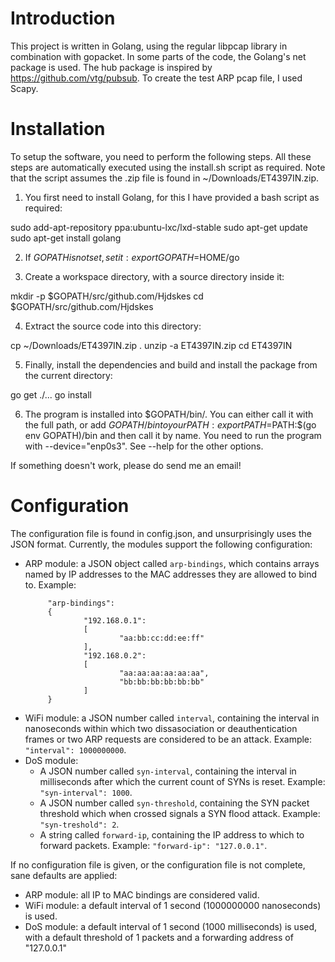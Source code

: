 # Introduction

This project is written in Golang, using the regular libpcap library in
combination with gopacket. In some parts of the code, the Golang's net package
is used. The hub package is inspired by https://github.com/vtg/pubsub. To create
the test ARP pcap file, I used Scapy.

# Installation

To setup the software, you need to perform the following steps. All these steps
are automatically executed using the install.sh script as required. Note that
the script assumes the .zip file is found in ~/Downloads/ET4397IN.zip.

1. You first need to install Golang, for this I have provided a bash script as
required:

sudo add-apt-repository ppa:ubuntu-lxc/lxd-stable
sudo apt-get update
sudo apt-get install golang

2. If $GOPATH is not set, set it: export GOPATH=$HOME/go

3. Create a workspace directory, with a source directory inside it:

mkdir -p $GOPATH/src/github.com/Hjdskes
cd $GOPATH/src/github.com/Hjdskes

4. Extract the source code into this directory:

cp ~/Downloads/ET4397IN.zip .
unzip -a ET4397IN.zip
cd ET4397IN

5. Finally, install the dependencies and build and install the package from the
current directory:

go get ./...
go install

6. The program is installed into $GOPATH/bin/. You can either call it with the
full path, or add $GOPATH/bin to your PATH: export PATH=$PATH:$(go env
GOPATH)/bin and then call it by name. You need to run the program with
--device="enp0s3". See --help for the other options.

If something doesn't work, please do send me an email!

# Configuration

The configuration file is found in config.json, and unsurprisingly uses the JSON
format. Currently, the modules support the following configuration:

* ARP module: a JSON object called `arp-bindings`, which contains arrays named
  by IP addresses to the MAC addresses they are allowed to bind to. Example:
  ```
       "arp-bindings":
       {
               "192.168.0.1":
               [
                       "aa:bb:cc:dd:ee:ff"
               ],
               "192.168.0.2":
               [
                       "aa:aa:aa:aa:aa:aa",
                       "bb:bb:bb:bb:bb:bb"
               ]
       }
  ```
* WiFi module: a JSON number called `interval`, containing the interval in
  nanoseconds within which two dissasociation or deauthentication frames or two
  ARP requests are considered to be an attack. Example: `"interval":
  1000000000`.
* DoS module:
  * A JSON number called `syn-interval`, containing the interval in milliseconds
    after which the current count of SYNs is reset. Example: `"syn-interval":
    1000`.
  * A JSON number called `syn-threshold`, containing the SYN packet threshold
    which when crossed signals a SYN flood attack. Example: `"syn-treshold": 2`.
  * A string called `forward-ip`, containing the IP address to which to forward
    packets. Example: `"forward-ip": "127.0.0.1"`.

If no configuration file is given, or the configuration file is not complete,
sane defaults are applied:

* ARP module: all IP to MAC bindings are considered valid.
* WiFi module: a default interval of 1 second (1000000000 nanoseconds) is used.
* DoS module: a default interval of 1 second (1000 milliseconds) is used,
  with a default threshold of 1 packets and a forwarding address of
  "127.0.0.1"
